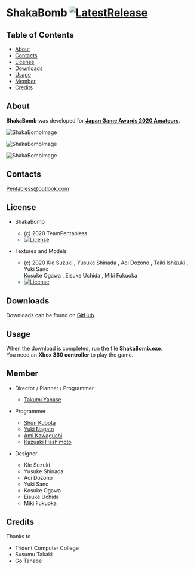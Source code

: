 # ShakaBomb [![LatestRelease](https://img.shields.io/badge/LatestRelease-v2.0.0-success.svg?style=popout-square)](https://github.com/Pentabless/ShakaBomb/releases/tag/v2.0.0)

## Table of Contents

* [About](#about)
* [Contacts](#contacts)
* [License](#license)
* [Downloads](#downloads)
* [Usage](#usage)
* [Member](#member)
* [Credits](#credits)


## About

**ShakaBomb** was developed for [**Japan Game Awards 2020 Amateurs**](https://awards.cesa.or.jp/amateur/index.html).

<p><img src="https://github.com/Trident-CESA2020/CESA2020-ShakaBomb/blob/Images/Images/Title.png?raw=true" alt="ShakaBombImage" /></p>

<p><img src="https://github.com/Trident-CESA2020/CESA2020-ShakaBomb/blob/Images/Images/Image02.png?raw=true" alt="ShakaBombImage" /></p>

<p><img src="https://github.com/Trident-CESA2020/CESA2020-ShakaBomb/blob/Images/Images/Image01.png?raw=true" alt="ShakaBombImage" /></p>


## Contacts

Pentabless@outlook.com


## License

* ShakaBomb
  - (c) 2020 TeamPentabless
  - [![License](https://img.shields.io/badge/License-MIT-blue.svg?style=popout-square)](https://opensource.org/licenses/mit-license.php)
  
* Textures and Models
  - (c) 2020 Kie Suzuki , Yusuke Shinada , Aoi Dozono , Taiki Ishizuki , Yuki Sano  
  Kosuke Ogawa , Eisuke Uchida , Miki Fukuoka
  - [![License](https://img.shields.io/badge/License-CC%20BY--NC--ND%204.0-yellow.svg?style=popout-square)](https://creativecommons.org/licenses/by-nc-nd/4.0/legalcode)


## Downloads

Downloads can be found on [GitHub](https://github.com/Pentabless/ShakaBomb/releases).  


## Usage

When the download is completed, run the file **ShakaBomb.exe**.  
You need an **Xbox 360 controller** to play the game.


## Member

* Director / Planner / Programmer
  - [Takumi Yanase](https://github.com/TakumiYanase)

* Programmer
  - [Shun Kubota](https://github.com/KubotaP)
  - [Yuki Nagato](https://github.com/onievui)
  - [Ami Kawaguchi](https://github.com/PinkStarWarrior)
  - [Kazuaki Hashimoto](https://github.com/kazu1184)

* Designer
  - Kie Suzuki
  - Yusuke Shinada
  - Aoi Dozono
  - Yuki Sano
  - Kosuke Ogawa
  - Eisuke Uchida
  - Miki Fukuoka
  

## Credits

Thanks to

* Trident Computer College
* Susumu Takaki
* Go Tanabe

